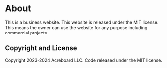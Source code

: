 # About

This is a business website. This website is released under the MIT license. This means the owner can use the website for any purpose including commercial projects.

## Copyright and License

Copyright 2023-2024 Acreboard LLC. Code released under the MIT license.